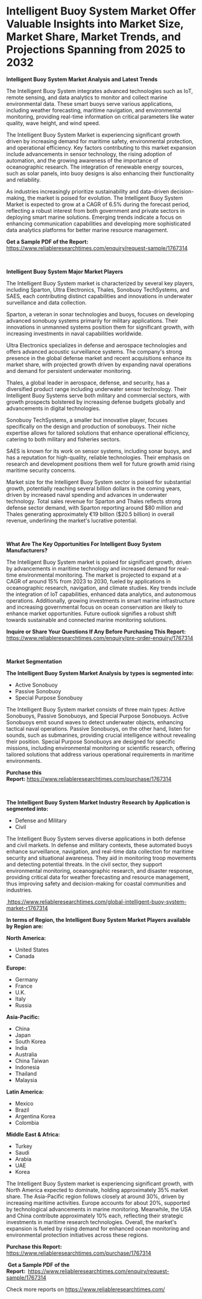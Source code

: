 <p><h1>Intelligent Buoy System Market Offer Valuable Insights into Market Size, Market Share, Market Trends, and Projections Spanning from 2025 to 2032</h1></p><p><strong>Intelligent Buoy System Market Analysis and Latest Trends</strong></p>
<p><p>The Intelligent Buoy System integrates advanced technologies such as IoT, remote sensing, and data analytics to monitor and collect marine environmental data. These smart buoys serve various applications, including weather forecasting, maritime navigation, and environmental monitoring, providing real-time information on critical parameters like water quality, wave height, and wind speed.</p><p>The Intelligent Buoy System Market is experiencing significant growth driven by increasing demand for maritime safety, environmental protection, and operational efficiency. Key factors contributing to this market expansion include advancements in sensor technology, the rising adoption of automation, and the growing awareness of the importance of oceanographic research. The integration of renewable energy sources, such as solar panels, into buoy designs is also enhancing their functionality and reliability.</p><p>As industries increasingly prioritize sustainability and data-driven decision-making, the market is poised for evolution. The Intelligent Buoy System Market is expected to grow at a CAGR of 6.5% during the forecast period, reflecting a robust interest from both government and private sectors in deploying smart marine solutions. Emerging trends indicate a focus on enhancing communication capabilities and developing more sophisticated data analytics platforms for better marine resource management.</p></p>
<p><strong>Get a Sample PDF of the Report:&nbsp;</strong> <a href="https://www.reliableresearchtimes.com/enquiry/request-sample/1767314?utm_campaign=2761&utm_medium=2&utm_source=Github&utm_content=ia&utm_term=27022025&utm_id=intelligent-buoy-system">https://www.reliableresearchtimes.com/enquiry/request-sample/1767314</a></p>
<p>&nbsp;</p>
<p><strong>Intelligent Buoy System Major Market Players</strong></p>
<p><p>The Intelligent Buoy System market is characterized by several key players, including Sparton, Ultra Electronics, Thales, Sonobuoy TechSystems, and SAES, each contributing distinct capabilities and innovations in underwater surveillance and data collection.</p><p>Sparton, a veteran in sonar technologies and buoys, focuses on developing advanced sonobuoy systems primarily for military applications. Their innovations in unmanned systems position them for significant growth, with increasing investments in naval capabilities worldwide.</p><p>Ultra Electronics specializes in defense and aerospace technologies and offers advanced acoustic surveillance systems. The company's strong presence in the global defense market and recent acquisitions enhance its market share, with projected growth driven by expanding naval operations and demand for persistent underwater monitoring.</p><p>Thales, a global leader in aerospace, defense, and security, has a diversified product range including underwater sensor technology. Their Intelligent Buoy Systems serve both military and commercial sectors, with growth prospects bolstered by increasing defense budgets globally and advancements in digital technologies.</p><p>Sonobuoy TechSystems, a smaller but innovative player, focuses specifically on the design and production of sonobuoys. Their niche expertise allows for tailored solutions that enhance operational efficiency, catering to both military and fisheries sectors.</p><p>SAES is known for its work on sensor systems, including sonar buoys, and has a reputation for high-quality, reliable technologies. Their emphasis on research and development positions them well for future growth amid rising maritime security concerns.</p><p>Market size for the Intelligent Buoy System sector is poised for substantial growth, potentially reaching several billion dollars in the coming years, driven by increased naval spending and advances in underwater technology. Total sales revenue for Sparton and Thales reflects strong defense sector demand, with Sparton reporting around $80 million and Thales generating approximately €19 billion ($20.5 billion) in overall revenue, underlining the market's lucrative potential.</p></p>
<p>&nbsp;</p>
<p><strong>What Are The Key Opportunities For Intelligent Buoy System Manufacturers?</strong></p>
<p><p>The Intelligent Buoy System market is poised for significant growth, driven by advancements in maritime technology and increased demand for real-time environmental monitoring. The market is projected to expand at a CAGR of around 15% from 2023 to 2030, fueled by applications in oceanographic research, navigation, and climate studies. Key trends include the integration of IoT capabilities, enhanced data analytics, and autonomous operations. Additionally, growing investments in smart marine infrastructure and increasing governmental focus on ocean conservation are likely to enhance market opportunities. Future outlook signifies a robust shift towards sustainable and connected marine monitoring solutions.</p></p>
<p><strong>Inquire or Share Your Questions If Any Before Purchasing This Report:</strong> <a href="https://www.reliableresearchtimes.com/enquiry/pre-order-enquiry/1767314?utm_campaign=2761&utm_medium=2&utm_source=Github&utm_content=ia&utm_term=27022025&utm_id=intelligent-buoy-system">https://www.reliableresearchtimes.com/enquiry/pre-order-enquiry/1767314</a></p>
<p>&nbsp;</p>
<p><strong>Market Segmentation</strong></p>
<p><strong>The Intelligent Buoy System Market Analysis by types is segmented into:</strong></p>
<p><ul><li>Active Sonobuoy</li><li>Passive Sonobuoy</li><li>Special Purpose Sonobuoy</li></ul></p>
<p><p>The Intelligent Buoy System market consists of three main types: Active Sonobuoys, Passive Sonobuoys, and Special Purpose Sonobuoys. Active Sonobuoys emit sound waves to detect underwater objects, enhancing tactical naval operations. Passive Sonobuoys, on the other hand, listen for sounds, such as submarines, providing crucial intelligence without revealing their position. Special Purpose Sonobuoys are designed for specific missions, including environmental monitoring or scientific research, offering tailored solutions that address various operational requirements in maritime environments.</p></p>
<p><strong>Purchase this Report:&nbsp;</strong><a href="https://www.reliableresearchtimes.com/purchase/1767314?utm_campaign=2761&utm_medium=2&utm_source=Github&utm_content=ia&utm_term=27022025&utm_id=intelligent-buoy-system">https://www.reliableresearchtimes.com/purchase/1767314</a></p>
<p>&nbsp;</p>
<p><strong>The Intelligent Buoy System Market Industry Research by Application is segmented into:</strong></p>
<p><ul><li>Defense and Military</li><li>Civil</li></ul></p>
<p><p>The Intelligent Buoy System serves diverse applications in both defense and civil markets. In defense and military contexts, these automated buoys enhance surveillance, navigation, and real-time data collection for maritime security and situational awareness. They aid in monitoring troop movements and detecting potential threats. In the civil sector, they support environmental monitoring, oceanographic research, and disaster response, providing critical data for weather forecasting and resource management, thus improving safety and decision-making for coastal communities and industries.</p></p>
<p><a href="https://www.reliableresearchtimes.com/global-intelligent-buoy-system-market-r1767314?utm_campaign=2761&utm_medium=2&utm_source=Github&utm_content=ia&utm_term=27022025&utm_id=intelligent-buoy-system">&nbsp;https://www.reliableresearchtimes.com/global-intelligent-buoy-system-market-r1767314</a></p>
<p><strong>In terms of Region, the Intelligent Buoy System Market Players available by Region are:</strong></p>
<p>
    <p> <strong> North America: </strong>
        <ul>
            <li>United States</li>
            <li>Canada</li>
        </ul>
        </p> 
    <p> <strong> Europe: </strong>
        <ul>
            <li>Germany</li>
            <li>France</li>
            <li>U.K.</li>
            <li>Italy</li>
            <li>Russia</li>
        </ul>
        </p> 
    <p> <strong> Asia-Pacific: </strong>
        <ul>
            <li>China</li>
            <li>Japan</li>
            <li>South Korea</li>
            <li>India</li>
            <li>Australia</li>
            <li>China Taiwan</li>
            <li>Indonesia</li>
            <li>Thailand</li>
            <li>Malaysia</li>
        </ul>
        </p> 
    <p> <strong> Latin America: </strong>
        <ul>
            <li>Mexico</li>
            <li>Brazil</li>
            <li>Argentina Korea</li>
            <li>Colombia</li>
        </ul>
        </p> 
    <p> <strong> Middle East & Africa: </strong>
        <ul>
            <li>Turkey</li>
            <li>Saudi</li>
            <li>Arabia</li>
            <li>UAE</li>
            <li>Korea</li>
        </ul>
    </p>
    </p>
<p><p>The Intelligent Buoy System market is experiencing significant growth, with North America expected to dominate, holding approximately 35% market share. The Asia-Pacific region follows closely at around 30%, driven by increasing maritime activities. Europe accounts for about 20%, supported by technological advancements in marine monitoring. Meanwhile, the USA and China contribute approximately 10% each, reflecting their strategic investments in maritime research technologies. Overall, the market's expansion is fueled by rising demand for enhanced ocean monitoring and environmental protection initiatives across these regions.</p></p>
<p><strong>Purchase this Report: </strong><a href="https://www.reliableresearchtimes.com/purchase/1767314?utm_campaign=2761&utm_medium=2&utm_source=Github&utm_content=ia&utm_term=27022025&utm_id=intelligent-buoy-system">https://www.reliableresearchtimes.com/purchase/1767314</a></p>
<p>&nbsp;<strong>Get a Sample PDF of the Report:&nbsp;&nbsp;</strong><a href="https://www.reliableresearchtimes.com/enquiry/request-sample/1767314?utm_campaign=2761&utm_medium=2&utm_source=Github&utm_content=ia&utm_term=27022025&utm_id=intelligent-buoy-system">https://www.reliableresearchtimes.com/enquiry/request-sample/1767314</a></p>
<p><strong></strong></p>
<p>Check more reports on <a href="https://www.reliableresearchtimes.com/?utm_campaign=2761&utm_medium=2&utm_source=Github&utm_content=ia&utm_term=27022025&utm_id=intelligent-buoy-system">https://www.reliableresearchtimes.com/</a></p>